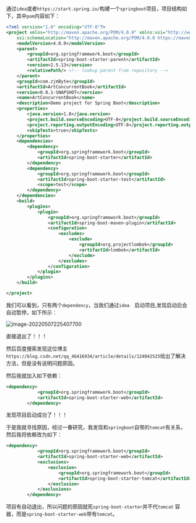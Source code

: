 通过`idea`或者`https://start.spring.io/`构建一个`springboot`项目，项目结构如下，其中`pom`内容如下：

```xml
<?xml version="1.0" encoding="UTF-8"?>
<project xmlns="http://maven.apache.org/POM/4.0.0" xmlns:xsi="http://www.w3.org/2001/XMLSchema-instance"
	xsi:schemaLocation="http://maven.apache.org/POM/4.0.0 https://maven.apache.org/xsd/maven-4.0.0.xsd">
	<modelVersion>4.0.0</modelVersion>
	<parent>
		<groupId>org.springframework.boot</groupId>
		<artifactId>spring-boot-starter-parent</artifactId>
		<version>2.5.13</version>
		<relativePath/> <!-- lookup parent from repository -->
	</parent>
	<groupId>com.zjmByte</groupId>
	<artifactId>ArtConcurrentBook</artifactId>
	<version>0.0.1-SNAPSHOT</version>
	<name>ArtConcurrentBook</name>
	<description>Demo project for Spring Boot</description>
	<properties>
		<java.version>1.8</java.version>
		<project.build.sourceEncoding>UTF-8</project.build.sourceEncoding>
		<project.reporting.outputEncoding>UTF-8</project.reporting.outputEncoding>
		<skipTests>true</skipTests>
	</properties>
	<dependencies>
		<dependency>
			<groupId>org.springframework.boot</groupId>
			<artifactId>spring-boot-starter</artifactId>
		</dependency>
		<dependency>
			<groupId>org.springframework.boot</groupId>
			<artifactId>spring-boot-starter-test</artifactId>
			<scope>test</scope>
		</dependency>
	</dependencies>
	<build>
		<plugins>
			<plugin>
				<groupId>org.springframework.boot</groupId>
				<artifactId>spring-boot-maven-plugin</artifactId>
				<configuration>
					<excludes>
						<exclude>
							<groupId>org.projectlombok</groupId>
							<artifactId>lombok</artifactId>
						</exclude>
					</excludes>
				</configuration>
			</plugin>
		</plugins>
	</build>

</project>

```

我们可以看到，只有两个`dependency`，当我们通过`idea	`启动项目,发现启动后会自动暂停，如下所示：

![image-20220507225407700](https://cdn.jsdelivr.net/gh/zjmJavaByte/images/img/202205072254759.png)

直接退出了！！！

然后百度搜索发现这位博主`https://blog.csdn.net/qq_46416934/article/details/124042525`给出了解决方法，但是没有说明问题原因。

然后我就加入如下依赖：

```xml
<dependency>
			<groupId>org.springframework.boot</groupId>
			<artifactId>spring-boot-starter-web</artifactId>
		</dependency>
```

发现项目启动成功了！！！

​		于是我就寻找原因，经过一番研究，我发现和`springboot`自带的`tomcat`有关系，然后我将依赖改为如下：

```xml
<dependency>
			<groupId>org.springframework.boot</groupId>
			<artifactId>spring-boot-starter-web</artifactId>
			<exclusions>
				<exclusion>
					<groupId>org.springframework.boot</groupId>
					<artifactId>spring-boot-starter-tomcat</artifactId>
				</exclusion>
			</exclusions>
		</dependency>
```

项目有自动退出，所以问题的原因就死`spring-boot-starter`并不代`tomcat`	容器，而是`spring-boot-starter-web`带有`tomcat`。